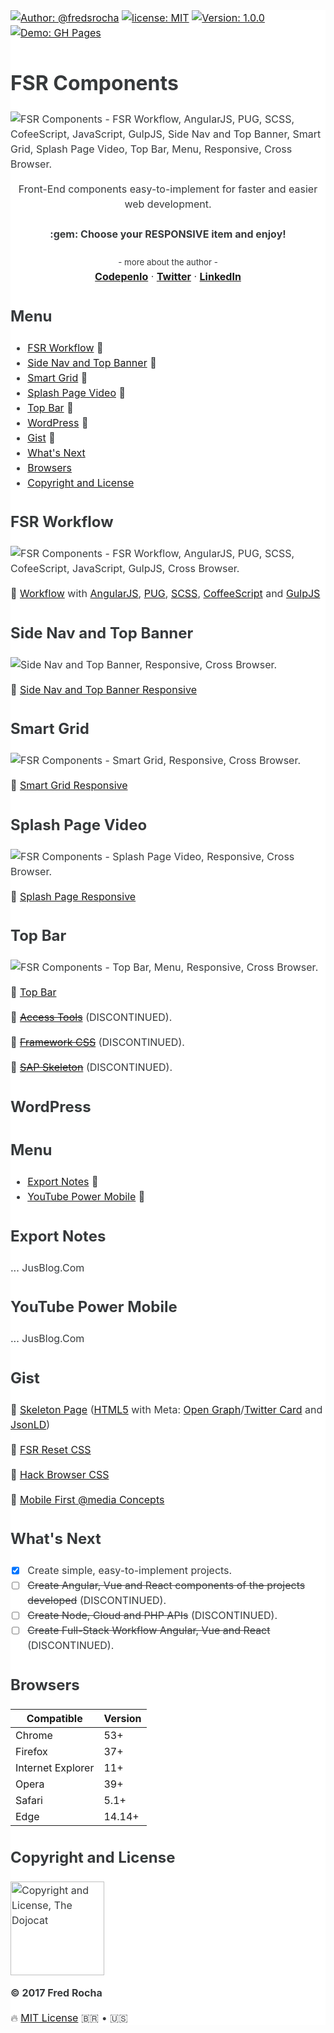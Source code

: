 <main style="font-family: -apple-system,BlinkMacSystemFont,'Segoe UI',Roboto,'Helvetica Neue',Arial,sans-serif;font-size: 1rem;line-height: 1.5;color: #373a3c;background-color: #fff;">

[![Author: @fredsrocha](https://img.shields.io/badge/author-@fredsrocha-orange.svg?style=flat-square&colorB=1da1f2&logo=twitter&maxAge=2592000 "Author")](https://twitter.com/fredsrocha)
[![license: MIT](https://img.shields.io/github/license/mashape/apistatus.svg?style=flat-square&maxAge=2592000 "MIT License")](./LICENSE)
[![Version: 1.0.0](https://img.shields.io/badge/version-1.0.0-blue.svg?style=flat-square&maxAge=2592000 "Version")](./README.md)
[![Demo: GH Pages](https://img.shields.io/badge/demo-online-green.svg?style=flat-square&colorB=00BFFF&maxAge=2592000 "Online Demo")](./README.md)

# FSR Components

<img src="https://image.prntscr.com/image/cA3h4rwVSh_HhKQQfGl2Dw.png" alt="FSR Components - FSR Workflow, AngularJS, PUG, SCSS, CofeeScript, JavaScript, GulpJS, Side Nav and Top Banner, Smart Grid, Splash Page Video, Top Bar, Menu, Responsive, Cross Browser." />

<p align="center">
  <p align="center">
    Front-End components easy-to-implement for faster and easier web development.
    <br>
    <br>
    <strong> :gem: Choose your RESPONSIVE item and enjoy!</strong>
    <br>
    <br>
    <small>- more about the author -</small>
    <br>
    <a href="https://codepen.io/FredSRocha/"><strong>CodepenIo</strong></a>
    ·
    <a href="https://twitter.com/FredSRocha/"><strong>Twitter</strong></a>
    ·
    <a href="https://www.linkedin.com/in/fredsrocha/"><strong>LinkedIn</strong></a>
  </p>
</p>

## Menu

- [FSR Workflow](#fsr-workflow) :tada:
- [Side Nav and Top Banner](#side-nav-and-top-banner) :tada:
- [Smart Grid](#smart-grid) :tada:
- [Splash Page Video](#splash-page-video) :tada:
- [Top Bar](#top-bar) :tada:
- [WordPress](#wordpress) :tada:
- [Gist](#gist) :tada:
- [What's Next](#whats-next)
- [Browsers](#browsers)
- [Copyright and License](#copyright-and-license)

## FSR Workflow

<img src="https://image.prntscr.com/image/b6gUN0pZSYaCYOqTEQ3kmQ.png" alt="FSR Components - FSR Workflow, AngularJS, PUG, SCSS, CofeeScript, JavaScript, GulpJS, Cross Browser." />

:hatching_chick: [Workflow](https://github.com/fredsrocha/fsr-workflow/ "FSR Components - FSR Workflow, AngularJS, PUG, SCSS, CofeeScript, JavaScript, GulpJS, Cross Browser.") with [AngularJS](https://github.com/angular/angular.js "AngularJS website"), [PUG](https://github.com/pugjs/pug/ "PUG template engine"), [SCSS](https://github.com/sass/sass/ "SASS Lang"), [CoffeeScript](https://github.com/jashkenas/coffeescript/ "CoffeeScript") and [GulpJS](https://github.com/gulpjs/gulp "The streaming build system")

## Side Nav and Top Banner

<img src="https://image.prntscr.com/image/kLOZLEyaQTKi67p35-aXzg.png" alt="Side Nav and Top Banner, Responsive, Cross Browser." />

:hatching_chick: [Side Nav and Top Banner Responsive](https://github.com/fredsrocha/fsr-side-nav-and-top-banner/ "Side Nav and Top Banner, Responsive, Cross Browser.")

## Smart Grid

<img src="https://image.prntscr.com/image/6vyL0DuhTfaAbSbTdl5ZJA.png" alt="FSR Components - Smart Grid, Responsive, Cross Browser." />

:hatching_chick: [Smart Grid Responsive](https://github.com/fredsrocha/fsr-smart-grid/ "FSR Components - Smart Grid, Responsive, Cross Browser.")

## Splash Page Video

<img src="https://image.prntscr.com/image/I8f3izFkTy__P1Hz_M5nFQ.png" alt="FSR Components - Splash Page Video, Responsive, Cross Browser." />

:hatching_chick: [Splash Page Responsive](https://github.com/fredsrocha/fsr-splash-page/ "FSR Components - Splash Page Video, Responsive, Cross Browser.")

## Top Bar

<img src="https://image.prntscr.com/image/8vApqOsiTAyijCNilm4zHw.png" alt="FSR Components - Top Bar, Menu, Responsive, Cross Browser." />

:hatching_chick: [Top Bar](https://github.com/fredsrocha/fsr-top-bar/ "FSR Components - Top Bar, Menu, Responsive, Cross Browser.")

:egg: [~~Access Tools~~](https://github.com/fredsrocha/fsr-components "discontinued") (DISCONTINUED).

:egg: [~~Framework CSS~~](https://github.com/fredsrocha/fsr-components "discontinued") (DISCONTINUED).

:egg: [~~SAP Skeleton~~](https://github.com/fredsrocha/fsr-components "discontinued") (DISCONTINUED).

## WordPress

## Menu

- [Export Notes](#export-notes) :tada:
- [YouTube Power Mobile](#youtube-power-mobile) :tada:


## Export Notes

... JusBlog.Com

## YouTube Power Mobile

... JusBlog.Com

## Gist

:hatching_chick: [Skeleton Page](https://gist.github.com/fredsrocha/a064b9dd9c91b87fabb4db4361a8aa49/ "Skeleton Page (Gist)") ([HTML5](https://www.w3.org/TR/html5/ "HTML5 reference") with Meta: [Open Graph](http://ogp.me/ "Open Graph website")/[Twitter Card](https://dev.twitter.com/cards/overview/ "Twitter Card Reference") and [JsonLD](http://schema.org/ "Structured Data"))

:hatching_chick: [FSR Reset CSS](https://gist.github.com/fredsrocha/8c6119f5816df1378e10b1718c390e1b "FSR Reset CSS")

:hatching_chick: [Hack Browser CSS](https://gist.github.com/fredsrocha/f73f26fd39c976788166c4869b9ce239 "Hack Browser in CSS")

:hatching_chick: [Mobile First @media Concepts](https://gist.github.com/fredsrocha/b22ac113f06675bbd92db08e3cf1378d "@media Concepts CSS (Based on Mobile First)")

## What's Next

- [x] Create simple, easy-to-implement projects.
- [ ] ~~Create Angular, Vue and React components of the projects developed~~ (DISCONTINUED).
- [ ] ~~Create Node, Cloud and PHP APIs~~ (DISCONTINUED).
- [ ] ~~Create Full-Stack Workflow Angular, Vue and React~~ (DISCONTINUED).

## Browsers

| Compatible | Version |
| ------ | ----------- |
| Chrome | 53+ |
| Firefox | 37+ |
| Internet Explorer | 11+ |
| Opera | 39+ |
| Safari | 5.1+ |
| Edge | 14.14+ |

## Copyright and License

<img src="https://octodex.github.com/images/dojocat.jpg" alt="Copyright and License, The Dojocat"  width="150" height="150" />

<strong>&copy; 2017 Fred Rocha</strong>

:fire: [MIT License](https://github.com/fredsrocha/fsr-components/blob/master/LICENSE "License") 🇧🇷 • :us:

</main>

